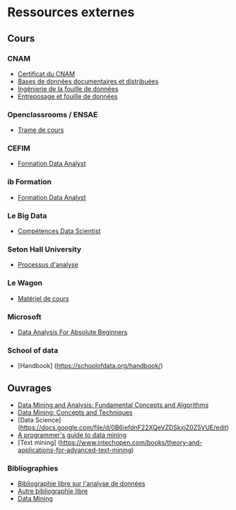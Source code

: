 # Ressources externes

## Cours

### CNAM

- [Certificat du CNAM](http://formation.cnam.fr/rechercher-par-discipline/certificat-de-specialisation-analyste-de-donnees-massives-669531.kjsp)
- [Bases de données documentaires et distribuées](http://b3d.bdpedia.fr/)
- [Ingénierie de la fouille de données](http://cedric.cnam.fr/vertigo/Cours/RCP216/)
- [Entreposage et fouille de données](http://formation.cnam.fr/rechercher-par-discipline/entreposage-et-fouille-de-donnees-208836.kjsp?RF=)

### Openclassrooms / ENSAE

- [Trame de cours](http://cedric.cnam.fr/vertigo/Cours/RCP216/)

### CEFIM

- [Formation Data Analyst](https://www.cefim.eu/formations/formation-data-analyst/)

### ib Formation

- [Formation Data Analyst](https://www.ib-formation.fr/catalogue/nbs-details/catref/universib-formations-informatiques-big-data-les-metiers-du-big-data/ref/cm061/cursus-data-analyst)

### Le Big Data

- [Compétences Data Scientist](https://www.lebigdata.fr/13-competences-necessaires-devenir-data-scientist)

### Seton Hall University

- [Processus d'analyse](https://www13.shu.edu/offices/technology/upload/Data-analysis-process.pdf)

### Le Wagon

- [Matériel de cours](https://github.com/lewagon/data-kit)

### Microsoft

- [Data Analysis For Absolute Beginners](https://github.com/MicrosoftLearning/Data-Analysis-for-Absolute-Beginners)

### School of data

- [Handbook] (https://schoolofdata.org/handbook/)

## Ouvrages

- [Data Mining and Analysis: Fundamental Concepts and Algorithms](https://repo.palkeo.com/algo/information-retrieval/Data%20mining%20and%20analysis.pdf)
- [Data Mining: Concepts and Techniques](http://myweb.sabanciuniv.edu/rdehkharghani/files/2016/02/The-Morgan-Kaufmann-Series-in-Data-Management-Systems-Jiawei-Han-Micheline-Kamber-Jian-Pei-Data-Mining.-Concepts-and-Techniques-3rd-Edition-Morgan-Kaufmann-2011.pdf)
- [Data Science] (https://docs.google.com/file/d/0B6iefdnF22XQeVZDSkxjZ0Z5VUE/edit)
- [A programmer's guide to data mining](http://guidetodatamining.com/)
- [Text mining] (https://www.intechopen.com/books/theory-and-applications-for-advanced-text-mining)

### Bibliographies

- [Bibliographie libre sur l'analyse de données](https://www.dataonfocus.com/21-free-data-mining-books/)
- [Autre bibliographie libre](https://www.kdnuggets.com/2014/04/9-free-books-learning-data-mining-data-analysis.html)
- [Data Mining](https://all-med.net/pdf/data-mining-concepts-and-techniques/)
